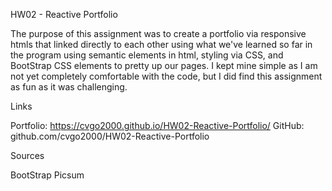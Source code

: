 HW02 - Reactive Portfolio

The purpose of this assignment was to create a portfolio via responsive htmls that linked directly to each other using what we've learned so far in the program using semantic elements in html, styling via CSS, and BootStrap CSS elements to pretty up our pages.  I kept mine simple as I am not yet completely comfortable with the code, but I did find this assignment as fun as it was challenging.

Links

Portfolio: https://cvgo2000.github.io/HW02-Reactive-Portfolio/
GitHub: github.com/cvgo2000/HW02-Reactive-Portfolio


Sources

BootStrap
Picsum
